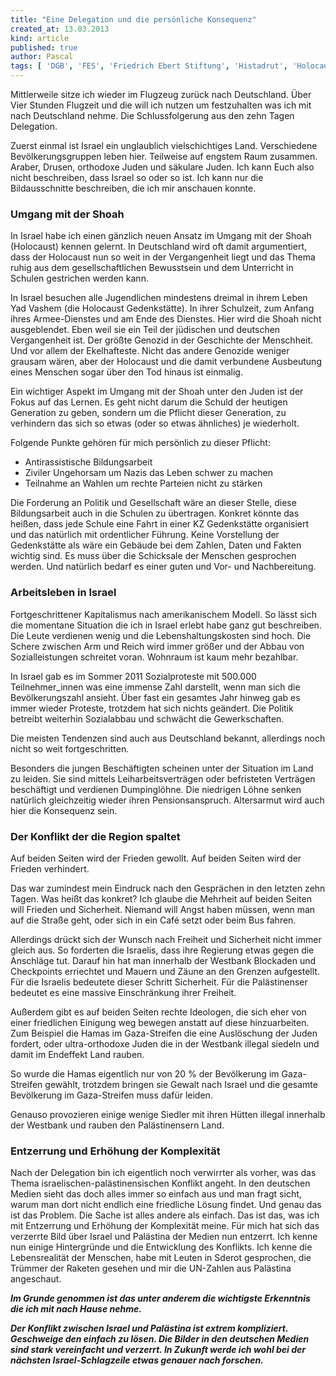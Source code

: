 ```yaml
---
title: "Eine Delegation und die persönliche Konsequenz"
created_at: 13.03.2013
kind: article
published: true
author: Pascal
tags: [ 'DGB', 'FES', 'Friedrich Ebert Stiftung', 'Histadrut', 'Holocaust', 'Israel', 'Nahostkonflikt', 'Palästina',' Palästinenser', 'Shoah' ]
---
```

Mittlerweile sitze ich wieder im Flugzeug zurück nach Deutschland. Über Vier Stunden Flugzeit und die will ich nutzen um festzuhalten was ich mit nach Deutschland nehme. Die Schlussfolgerung aus den zehn Tagen Delegation.

Zuerst einmal ist Israel ein unglaublich vielschichtiges Land. Verschiedene Bevölkerungsgruppen leben hier. Teilweise auf engstem Raum zusammen. Araber, Drusen, orthodoxe Juden und säkulare Juden. Ich kann Euch also nicht beschreiben, dass Israel so oder so ist. Ich kann nur die Bildausschnitte beschreiben, die ich mir anschauen konnte.

<!-- more -->

### Umgang mit der Shoah

In Israel habe ich einen gänzlich neuen Ansatz im Umgang mit der Shoah (Holocaust) kennen gelernt. In Deutschland wird oft damit argumentiert, dass der Holocaust nun so weit in der Vergangenheit liegt und das Thema ruhig aus dem gesellschaftlichen Bewusstsein und dem Unterricht in Schulen gestrichen werden kann.

In Israel besuchen alle Jugendlichen mindestens dreimal in ihrem Leben Yad Vashem (die Holocaust Gedenkstätte). In ihrer Schulzeit, zum Anfang ihres Armee-Dienstes und am Ende des Dienstes. Hier wird die Shoah nicht ausgeblendet. Eben weil sie ein Teil der jüdischen und deutschen Vergangenheit ist. Der größte Genozid in der Geschichte der Menschheit. Und vor allem der Ekelhafteste. Nicht das andere Genozide weniger grausam wären, aber der Holocaust und die damit verbundene Ausbeutung eines Menschen sogar über den Tod hinaus ist einmalig.

Ein wichtiger Aspekt im Umgang mit der Shoah unter den Juden ist der Fokus auf das Lernen. Es geht nicht darum die Schuld der heutigen Generation zu geben, sondern um die Pflicht dieser Generation, zu verhindern das sich so etwas (oder so etwas ähnliches) je wiederholt.

Folgende Punkte gehören für mich persönlich zu dieser Pflicht:

- Antirassistische Bildungsarbeit
- Ziviler Ungehorsam um Nazis das Leben schwer zu machen
- Teilnahme an Wahlen um rechte Parteien nicht zu stärken

Die Forderung an Politik und Gesellschaft wäre an dieser Stelle, diese Bildungsarbeit auch in die Schulen zu übertragen. Konkret könnte das heißen, dass jede Schule eine Fahrt in einer KZ Gedenkstätte organisiert und das natürlich mit ordentlicher Führung. Keine Vorstellung der Gedenkstätte als wäre ein Gebäude bei dem Zahlen, Daten und Fakten wichtig sind. Es muss über die Schicksale der Menschen gesprochen werden. Und natürlich bedarf es einer guten und Vor- und Nachbereitung.

### Arbeitsleben in Israel

Fortgeschrittener Kapitalismus nach amerikanischem Modell. So lässt sich die momentane Situation die ich in Israel erlebt habe ganz gut beschreiben. Die Leute verdienen wenig und die Lebenshaltungskosten sind hoch. Die Schere zwischen Arm und Reich wird immer größer und der Abbau von Sozialleistungen schreitet voran. Wohnraum ist kaum mehr bezahlbar.

In Israel gab es im Sommer 2011 Sozialproteste mit 500.000 Teilnehmer_innen was eine immense Zahl darstellt, wenn man sich die Bevölkerungszahl ansieht. Über fast ein gesamtes Jahr hinweg gab es immer wieder Proteste, trotzdem hat sich nichts geändert. Die Politik betreibt weiterhin Sozialabbau und schwächt die Gewerkschaften.

Die meisten Tendenzen sind auch aus Deutschland bekannt, allerdings noch nicht so weit fortgeschritten.

Besonders die jungen Beschäftigten scheinen unter der Situation im Land zu leiden. Sie sind mittels Leiharbeitsverträgen oder befristeten Verträgen beschäftigt und verdienen Dumpinglöhne. Die niedrigen Löhne senken natürlich gleichzeitig wieder ihren Pensionsanspruch. Altersarmut wird auch hier die Konsequenz sein.

### Der Konflikt der die Region spaltet

Auf beiden Seiten wird der Frieden gewollt.
Auf beiden Seiten wird der Frieden verhindert.

Das war zumindest mein Eindruck nach den Gesprächen in den letzten zehn Tagen. Was heißt das konkret? Ich glaube die Mehrheit auf beiden Seiten will Frieden und Sicherheit. Niemand will Angst haben müssen, wenn man auf die Straße geht, oder sich in ein Café setzt oder beim Bus fahren.

Allerdings drückt sich der Wunsch nach Freiheit und Sicherheit nicht immer gleich aus. So forderten die Israelis, dass ihre Regierung etwas gegen die Anschläge tut. Darauf hin hat man innerhalb der Westbank Blockaden und Checkpoints erriechtet und Mauern und Zäune an den Grenzen aufgestellt. Für die Israelis bedeutete dieser Schritt Sicherheit.  Für die Palästinenser bedeutet es eine massive Einschränkung ihrer Freiheit.

Außerdem gibt es auf beiden Seiten rechte Ideologen, die sich eher von einer friedlichen Einigung weg bewegen anstatt auf diese hinzuarbeiten. Zum Beispiel die Hamas im Gaza-Streifen die eine Auslöschung der Juden fordert, oder ultra-orthodoxe Juden die in der Westbank illegal siedeln und damit im Endeffekt Land rauben.

So wurde die Hamas eigentlich nur von 20 % der Bevölkerung im Gaza-Streifen gewählt, trotzdem bringen sie Gewalt nach Israel und die gesamte Bevölkerung im Gaza-Streifen muss dafür leiden.

Genauso provozieren einige wenige Siedler mit ihren Hütten illegal innerhalb der Westbank und rauben den Palästinensern Land.

### Entzerrung und Erhöhung der Komplexität

Nach der Delegation bin ich eigentlich noch verwirrter als vorher, was das Thema israelischen-palästinensischen Konflikt angeht. In den deutschen Medien sieht das doch alles immer so einfach aus und man fragt sicht, warum man dort nicht endlich eine friedliche Lösung findet. Und genau das ist das Problem. Die Sache ist alles andere als einfach. Das ist das, was ich mit Entzerrung und Erhöhung der Komplexität meine. Für mich hat sich das verzerrte Bild über Israel und Palästina der Medien nun entzerrt. Ich kenne nun einige Hintergründe und die Entwicklung des Konflikts. Ich kenne die Lebensrealität der Menschen, habe mit Leuten in Sderot gesprochen, die Trümmer der Raketen gesehen und mir die UN-Zahlen aus Palästina angeschaut.

***Im Grunde genommen ist das unter anderem die wichtigste Erkenntnis die ich mit nach Hause nehme.***

***Der Konflikt zwischen Israel und Palästina ist extrem kompliziert. Geschweige den einfach zu lösen. Die Bilder in den deutschen Medien sind stark vereinfacht und verzerrt. In Zukunft werde ich wohl bei der nächsten Israel-Schlagzeile etwas genauer nach forschen.***
     

